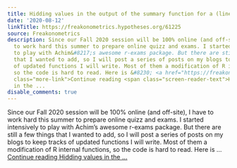 ```yaml
---
title: Hidding values in the output of the summary function for a (linear) regression
date: '2020-08-12'
linkTitle: https://freakonometrics.hypotheses.org/61225
source: Freakonometrics
description: Since our Fall 2020 session will be 100% online (and off-site), I have
  to work hard this summer to prepare online quizz and exams. I started intensively
  to play with Achim&#8217;s awesome r-exams package. But there are still a few things
  that I wanted to add, so I will post a series of posts on my blogs to keep tracks
  of updated functions I will write. Most of them a modification of R internal functions,
  so the code is hard to read. Here is &#8230; <a href="https://freakonometrics.hypotheses.org/61225"
  class="more-link">Continue reading <span class="screen-reader-text">Hidding values
  in the ...
disable_comments: true
---
```

Since our Fall 2020 session will be 100% online (and off-site), I have to work hard this summer to prepare online quizz and exams. I started intensively to play with Achim&#8217;s awesome r-exams package. But there are still a few things that I wanted to add, so I will post a series of posts on my blogs to keep tracks of updated functions I will write. Most of them a modification of R internal functions, so the code is hard to read. Here is &#8230; <a href="https://freakonometrics.hypotheses.org/61225" class="more-link">Continue reading <span class="screen-reader-text">Hidding values in the ...